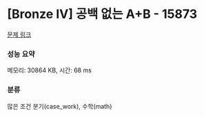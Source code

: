 # [Bronze IV] 공백 없는 A+B - 15873 

[문제 링크](https://www.acmicpc.net/problem/15873) 

### 성능 요약

메모리: 30864 KB, 시간: 68 ms

### 분류

많은 조건 분기(case_work), 수학(math)

